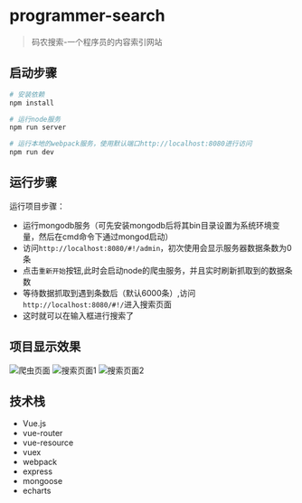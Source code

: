 # programmer-search

> 码农搜索-一个程序员的内容索引网站

## 启动步骤

``` bash
# 安装依赖
npm install

# 运行node服务
npm run server

# 运行本地的webpack服务，使用默认端口http://localhost:8080进行访问
npm run dev

```

## 运行步骤

运行项目步骤：

- 运行mongodb服务（可先安装mongodb后将其bin目录设置为系统环境变量，然后在cmd命令下通过mongod启动）
- 访问``http://localhost:8080/#!/admin``，初次使用会显示服务器数据条数为0条
- 点击``重新开始``按钮,此时会启动node的爬虫服务，并且实时刷新抓取到的数据条数
- 等待数据抓取到遇到条数后（默认6000条）,访问``http://localhost:8080/#!/``进入搜索页面
- 这时就可以在输入框进行搜索了

## 项目显示效果

![爬虫页面](https://raw.githubusercontent.com/wendaosanshou/programmer-search/master/static/admin.png)
![搜索页面1](https://raw.githubusercontent.com/wendaosanshou/programmer-search/master/static/search.png)
![搜索页面2](https://raw.githubusercontent.com/wendaosanshou/programmer-search/master/static/search2.png)

## 技术栈
- Vue.js
- vue-router
- vue-resource
- vuex
- webpack
- express
- mongoose
- echarts
